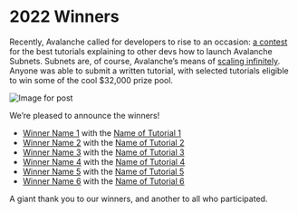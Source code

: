 # 2022 Winners

Recently, Avalanche called for developers to rise to an occasion: [a contest](https://medium.com/avalancheavax/avalanche-launches-subnet-tutorial-contest-with-32k-in-prizes-e8c81c731f2a) for the best tutorials explaining to other devs how to launch Avalanche Subnets. Subnets are, of course, Avalanche’s means of [scaling infinitely](https://medium.com/avalancheavax/its-time-infinitely-scale-with-subnets-ab7cc91efa7f). Anyone was able to submit a written tutorial, with selected tutorials eligible to win some of the cool $32,000 prize pool.

![Image for post](/img/tutorial-contest.png)

We’re pleased to announce the winners!

- [Winner Name 1](https://github.com) with the [Name of Tutorial 1](./2022/entry_directory/README.md)
- [Winner Name 2](https://github.com) with the [Name of Tutorial 2](./2022/entry_directory/README.md)
- [Winner Name 3](https://github.com) with the [Name of Tutorial 3](./2022/entry_directory/README.md)
- [Winner Name 4](https://github.com) with the [Name of Tutorial 4](./2022/entry_directory/README.md)
- [Winner Name 5](https://github.com) with the [Name of Tutorial 5](./2022/entry_directory/README.md)
- [Winner Name 6](https://github.com) with the [Name of Tutorial 6](./2022/entry_directory/README.md)

A giant thank you to our winners, and another to all who participated.
